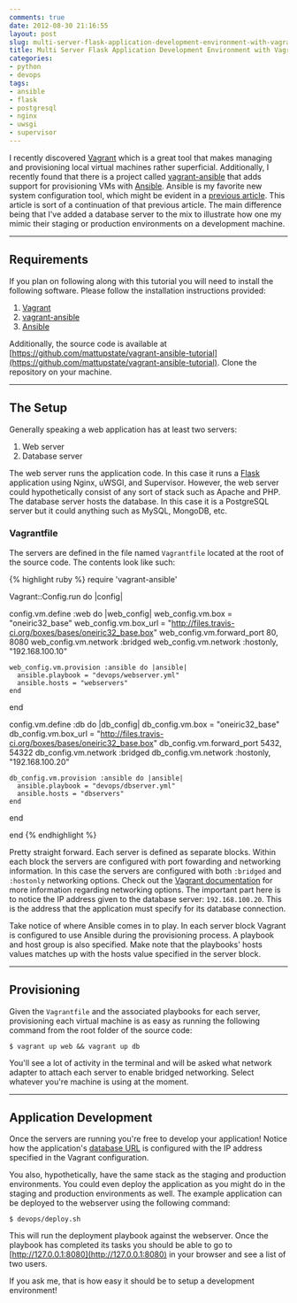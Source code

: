 ```yaml
---
comments: true
date: 2012-08-30 21:16:55
layout: post
slug: multi-server-flask-application-development-environment-with-vagrant-and-ansible
title: Multi Server Flask Application Development Environment with Vagrant and Ansible
categories:
- python
- devops
tags:
- ansible
- flask
- postgresql
- nginx
- uwsgi
- supervisor
---
```


I recently discovered [Vagrant](http://vagrantup.com) which is a great tool that makes managing and provisioning local virtual machines rather superficial. Additionally, I recently found that there is a project called [vagrant-ansible](https://github.com/dsander/vagrant-ansible) that adds support for provisioning VMs with [Ansible](http://ansible.github.com). Ansible is my favorite new system configuration tool, which might be evident in a [previous article](http://mattupstate.github.com/python/devops/2012/08/07/flask-wsgi-application-deployment-with-ubuntu-ansible-nginx-supervisor-and-uwsgi.html). This article is sort of a continuation of that previous article. The main difference being that I've added a database server to the mix to illustrate how one my mimic their staging or production environments on a development machine.

---
## Requirements

If you plan on following along with this tutorial you will need to install the following software. Please follow the installation instructions provided:

1. [Vagrant](http://downloads.vagrantup.com/tags/v1.0.3)
2. [vagrant-ansible](https://github.com/dsander/vagrant-ansible/blob/master/README.md)
3. [Ansible](http://ansible.github.com/gettingstarted.html)

Additionally, the source code is available at [https://github.com/mattupstate/vagrant-ansible-tutorial](https://github.com/mattupstate/vagrant-ansible-tutorial). Clone the repository on your machine.

---
## The Setup

Generally speaking a web application has at least two servers:

1. Web server 
2. Database server

The web server runs the application code. In this case it runs a [Flask](http://flask.pocoo.org) application using Nginx, uWSGI, and Supervisor. However, the web server could hypothetically consist of any sort of stack such as Apache and PHP. The database server hosts the database. In this case it is a PostgreSQL server but it could anything such as MySQL, MongoDB, etc.

### Vagrantfile

The servers are defined in the file named `Vagrantfile` located at the root of the source code. The contents look like such:

{% highlight ruby %}
require 'vagrant-ansible'

Vagrant::Config.run do |config|

  config.vm.define :web do |web_config|
    web_config.vm.box = "oneiric32_base"
    web_config.vm.box_url = "http://files.travis-ci.org/boxes/bases/oneiric32_base.box"
    web_config.vm.forward_port 80, 8080
    web_config.vm.network :bridged
    web_config.vm.network :hostonly, "192.168.100.10"

    web_config.vm.provision :ansible do |ansible|
      ansible.playbook = "devops/webserver.yml"
      ansible.hosts = "webservers"
    end
  end

  config.vm.define :db do |db_config|
    db_config.vm.box = "oneiric32_base"
    db_config.vm.box_url = "http://files.travis-ci.org/boxes/bases/oneiric32_base.box"
    db_config.vm.forward_port 5432, 54322
    db_config.vm.network :bridged
    db_config.vm.network :hostonly, "192.168.100.20"

    db_config.vm.provision :ansible do |ansible|
      ansible.playbook = "devops/dbserver.yml"
      ansible.hosts = "dbservers"
    end
  end

end
{% endhighlight %}

Pretty straight forward. Each server is defined as separate blocks. Within each block the servers are configured with port fowarding and networking information. In this case the servers are configured with both `:bridged` and `:hostonly` networking options. Check out the [Vagrant documentation](http://vagrantup.com/v1/docs/index.html) for more information regarding networking options. The important part here is to notice the IP address given to the database server: `192.168.100.20`. This is the address that the application must specify for its database connection.

Take notice of where Ansible comes in to play. In each server block Vagrant is configured to use Ansible during the provisioning process. A playbook and host group is also specified. Make note that the playbooks' hosts values matches up with the hosts value specified in the server block.

---
## Provisioning

Given the `Vagrantfile` and the associated playbooks for each server, provisioning each virtual machine is as easy as running the following command from the root folder of the source code:


    $ vagrant up web && vagrant up db

You'll see a lot of activity in the terminal and will be asked what network adapter to attach each server to enable bridged networking. Select whatever you're machine is using at the moment.


---
## Application Development

Once the servers are running you're free to develop your application! Notice how the application's [database URL](https://github.com/mattupstate/vagrant-ansible-tutorial/blob/master/app.py#L6) is configured with the IP address specified in the Vagrant configuration. 

You also, hypothetically, have the same stack as the staging and production environments. You could even deploy the application as you might do in the staging and production environments as well. The example application can be deployed to the webserver using the following command:

    $ devops/deploy.sh

This will run the deployment playbook against the webserver. Once the playbook has completed its tasks you should be able to go to [http://127.0.0.1:8080](http://127.0.0.1:8080) in your browser and see a list of two users. 

If you ask me, that is how easy it should be to setup a development environment!